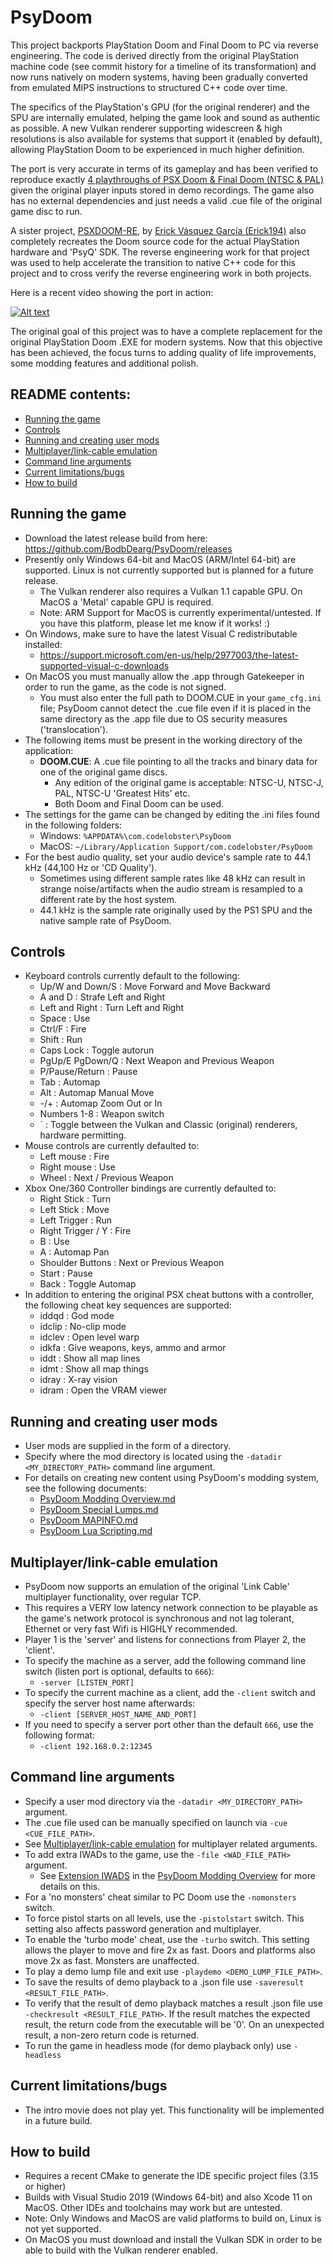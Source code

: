 # PsyDoom
This project backports PlayStation Doom and Final Doom to PC via reverse engineering. The code is derived directly from the original PlayStation machine code (see commit history for a timeline of its transformation) and now runs natively on modern systems, having been gradually converted from emulated MIPS instructions to structured C++ code over time. 

The specifics of the PlayStation's GPU (for the original renderer) and the SPU are internally emulated, helping the game look and sound as authentic as possible. A new Vulkan renderer supporting widescreen & high resolutions is also available for systems that support it (enabled by default), allowing PlayStation Doom to be experienced in much higher definition.

The port is very accurate in terms of its gameplay and has been verified to reproduce exactly [4 playthroughs of PSX Doom & Final Doom (NTSC & PAL)](extras/psxdoom_demos) given the original player inputs stored in demo recordings. The game also has no external dependencies and just needs a valid .cue file of the original game disc to run.

A sister project, [PSXDOOM-RE](https://github.com/Erick194/PSXDOOM-RE), by [Erick Vásquez García (Erick194)](https://github.com/Erick194) also completely recreates the Doom source code for the actual PlayStation hardware and 'PsyQ' SDK. The reverse engineering work for that project was used to help accelerate the transition to native C++ code for this project and to cross verify the reverse engineering work in both projects.

Here is a recent video showing the port in action:

[![Alt text](https://img.youtube.com/vi/0miyRHptfeA/0.jpg)](https://youtu.be/0miyRHptfeA)

The original goal of this project was to have a complete replacement for the original PlayStation Doom .EXE for modern systems. Now that this objective has been achieved, the focus turns to adding quality of life improvements, some modding features and additional polish.

## README contents:
- [Running the game](#Running-the-game)
- [Controls](#Controls)
- [Running and creating user mods](#Running-and-creating-user-mods)
- [Multiplayer/link-cable emulation](#Multiplayerlink-cable-emulation)
- [Command line arguments](#Command-line-arguments)
- [Current limitations/bugs](#Current-limitationsbugs)
- [How to build](#How-to-build)

## Running the game
- Download the latest release build from here: https://github.com/BodbDearg/PsyDoom/releases
- Presently only Windows 64-bit and MacOS (ARM/Intel 64-bit) are supported. Linux is not currently supported but is planned for a future release.
  - The Vulkan renderer also requires a Vulkan 1.1 capable GPU. On MacOS a 'Metal' capable GPU is required.
  - Note: ARM Support for MacOS is currently experimental/untested. If you have this platform, please let me know if it works! :)
- On Windows, make sure to have the latest Visual C redistributable installed:
  - https://support.microsoft.com/en-us/help/2977003/the-latest-supported-visual-c-downloads
- On MacOS you must manually allow the .app through Gatekeeper in order to run the game, as the code is not signed.
  - You must also enter the full path to DOOM.CUE in your `game_cfg.ini` file; PsyDoom cannot detect the .cue file even if it is placed in the same directory as the .app file due to OS security measures ('translocation').
- The following items must be present in the working directory of the application:
  - **DOOM.CUE**: A .cue file pointing to all the tracks and binary data for one of the original game discs.
    - Any edition of the original game is acceptable: NTSC-U, NTSC-J, PAL, NTSC-U 'Greatest Hits' etc.
    - Both Doom and Final Doom can be used.
- The settings for the game can be changed by editing the .ini files found in the following folders:
  - Windows: `%APPDATA%\com.codelobster\PsyDoom`
  - MacOS: `~/Library/Application Support/com.codelobster/PsyDoom`
- For the best audio quality, set your audio device's sample rate to 44.1 kHz (44,100 Hz or 'CD Quality').
  - Sometimes using different sample rates like 48 kHz can result in strange noise/artifacts when the audio stream is resampled to a different rate by the host system.
  - 44.1 kHz is the sample rate originally used by the PS1 SPU and the native sample rate of PsyDoom.

## Controls
- Keyboard controls currently default to the following:
  - Up/W and Down/S : Move Forward and Move Backward
  - A and D : Strafe Left and Right
  - Left and Right : Turn Left and Right
  - Space : Use
  - Ctrl/F : Fire
  - Shift : Run
  - Caps Lock : Toggle autorun
  - PgUp/E PgDown/Q : Next Weapon and Previous Weapon
  - P/Pause/Return : Pause
  - Tab : Automap
  - Alt : Automap Manual Move
  - -/+ : Automap Zoom Out or In
  - Numbers 1-8 : Weapon switch
  - \` : Toggle between the Vulkan and Classic (original) renderers, hardware permitting.
- Mouse controls are currently defaulted to:
  - Left mouse : Fire
  - Right mouse : Use
  - Wheel : Next / Previous Weapon
- Xbox One/360 Controller bindings are currently defaulted to:
  - Right Stick : Turn
  - Left Stick : Move
  - Left Trigger : Run
  - Right Trigger / Y : Fire
  - B : Use
  - A : Automap Pan
  - Shoulder Buttons : Next or Previous Weapon
  - Start : Pause
  - Back : Toggle Automap
- In addition to entering the original PSX cheat buttons with a controller, the following cheat key sequences are supported:
  - iddqd : God mode
  - idclip : No-clip mode
  - idclev : Open level warp
  - idkfa : Give weapons, keys, ammo and armor
  - iddt : Show all map lines
  - idmt : Show all map things
  - idray : X-ray vision
  - idram : Open the VRAM viewer

## Running and creating user mods
- User mods are supplied in the form of a directory.
- Specify where the mod directory is located using the `-datadir <MY_DIRECTORY_PATH>` command line argument.
- For details on creating new content using PsyDoom's modding system, see the following documents:
  - [PsyDoom Modding Overview.md](docs/PsyDoom%20Modding%20Overview.md)
  - [PsyDoom Special Lumps.md](docs/PsyDoom%20Special%20Lumps.md)
  - [PsyDoom MAPINFO.md](docs/PsyDoom%20MAPINFO.md)
  - [PsyDoom Lua Scripting.md](docs/PsyDoom%20Lua%20Scripting.md)

## Multiplayer/link-cable emulation
- PsyDoom now supports an emulation of the original 'Link Cable' multiplayer functionality, over regular TCP.
- This requires a VERY low latency network connection to be playable as the game's network protocol is synchronous and not lag tolerant, Ethernet or very fast Wifi is HIGHLY recommended.
- Player 1 is the 'server' and listens for connections from Player 2, the 'client'.
- To specify the machine as a server, add the following command line switch (listen port is optional, defaults to `666`):
    - `-server [LISTEN_PORT]`
- To specify the current machine as a client, add the `-client` switch and specify the server host name afterwards:
    - `-client [SERVER_HOST_NAME_AND_PORT]` 
- If you need to specify a server port other than the default `666`, use the following format:
    - `-client 192.168.0.2:12345`

## Command line arguments
- Specify a user mod directory via the `-datadir <MY_DIRECTORY_PATH>` argument.
- The .cue file used can be manually specified on launch via `-cue <CUE_FILE_PATH>`.
- See [Multiplayer/link-cable emulation](#Multiplayerlink-cable-emulation) for multiplayer related arguments.
- To add extra IWADs to the game, use the `-file <WAD_FILE_PATH>` argument.
    - See [Extension IWADS](docs/PsyDoom%20Modding%20Overview.md#Extension-IWADS) in the [PsyDoom Modding Overview](docs/PsyDoom%20Modding%20Overview.md) for more details on this.
- For a 'no monsters' cheat similar to PC Doom use the `-nomonsters` switch.
- To force pistol starts on all levels, use the `-pistolstart` switch. This setting also affects password generation and multiplayer.
- To enable the 'turbo mode' cheat, use the `-turbo` switch. This setting allows the player to move and fire 2x as fast. Doors and platforms also move 2x as fast. Monsters are unaffected.
- To play a demo lump file and exit use `-playdemo <DEMO_LUMP_FILE_PATH>`.
- To save the results of demo playback to a .json file use `-saveresult <RESULT_FILE_PATH>`.
- To verify that the result of demo playback matches a result .json file use `-checkresult <RESULT_FILE_PATH>`. If the result matches the expected result, the return code from the executable will be '0'. On an unexpected result, a non-zero return code is returned.
- To run the game in headless mode (for demo playback only) use `-headless`

## Current limitations/bugs
- The intro movie does not play yet. This functionality will be implemented in a future build.

## How to build
- Requires a recent CMake to generate the IDE specific project files (3.15 or higher)
- Builds with Visual Studio 2019 (Windows 64-bit) and also Xcode 11 on MacOS. Other IDEs and toolchains may work but are untested.
- Note: Only Windows and MacOS are valid platforms to build on, Linux is not yet supported.
- On MacOS you must download and install the Vulkan SDK in order to be able to build with the Vulkan renderer enabled.
